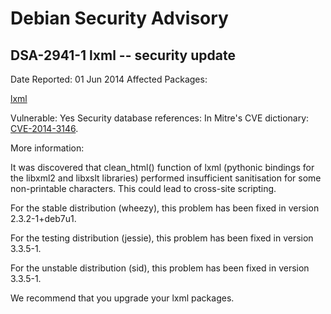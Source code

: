 
Debian Security Advisory
========================


DSA-2941-1 lxml -- security update
----------------------------------



Date Reported:
01 Jun 2014
Affected Packages:

[lxml](https://packages.debian.org/src:lxml)

Vulnerable:
Yes
Security database references:
In Mitre's CVE dictionary: [CVE-2014-3146](https://security-tracker.debian.org/tracker/CVE-2014-3146).  

More information:

It was discovered that clean\_html() function of lxml (pythonic bindings
for the libxml2 and libxslt libraries) performed insufficient
sanitisation for some non-printable characters. This could lead to
cross-site scripting.


For the stable distribution (wheezy), this problem has been fixed in
version 2.3.2-1+deb7u1.


For the testing distribution (jessie), this problem has been fixed in
version 3.3.5-1.


For the unstable distribution (sid), this problem has been fixed in
version 3.3.5-1.


We recommend that you upgrade your lxml packages.





